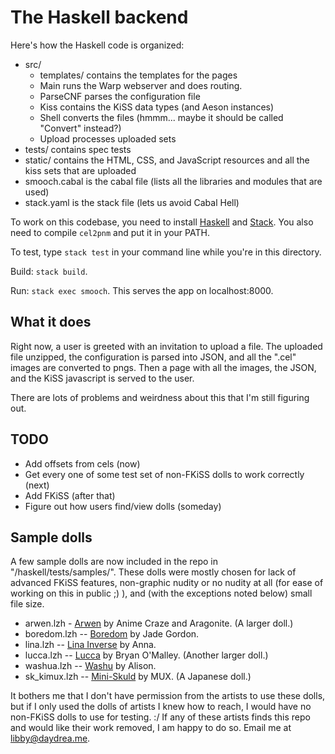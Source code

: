 # The Haskell backend

Here's how the Haskell code is organized:

  * src/
    * templates/ contains the templates for the pages
    * Main runs the Warp webserver and does routing.
    * ParseCNF parses the configuration file
    * Kiss contains the KiSS data types (and Aeson instances)
    * Shell converts the files (hmmm... maybe it should be called "Convert" instead?)
    * Upload processes uploaded sets
  * tests/ contains spec tests
  * static/ contains the HTML, CSS, and JavaScript resources and all the kiss sets that are uploaded
  * smooch.cabal is the cabal file (lists all the libraries and modules that are used)
  * stack.yaml is the stack file (lets us avoid Cabal Hell)

To work on this codebase, you need to install [Haskell](https://www.haskell.org/downloads)
and [Stack](https://github.com/commercialhaskell/stack/wiki/Downloads). You also need to compile `cel2pnm` and put it in your PATH.

To test, type `stack test` in your command line while you're in this directory.

Build: `stack build`.

Run: `stack exec smooch`. This serves the app on localhost:8000.

## What it does

Right now, a user is greeted with an invitation to upload a file. The uploaded file unzipped, the configuration is parsed into JSON, and all the ".cel" images are converted to pngs. Then a page with all the images, the JSON, and the KiSS javascript is served to the user.

There are lots of problems and weirdness about this that I'm still figuring out.

## TODO

  * Add offsets from cels (now)
  * Get every one of some test set of non-FKiSS dolls to work correctly (next)
  * Add FKiSS (after that)
  * Figure out how users find/view dolls (someday)

## Sample dolls

A few sample dolls are now included in the repo in
"/haskell/tests/samples/". These dolls were mostly chosen for lack of
advanced FKiSS features, non-graphic nudity or no nudity at all (for
ease of working on this in public ;) ), and (with the exceptions noted
below) small file size.

  * arwen.lzh - [Arwen](http://otakuworld.com/kiss/dolls/pages/a/arwen.htm) by
    Anime Craze and Aragonite. (A larger doll.)
  * boredom.lzh --
    [Boredom](http://otakuworld.com/kiss/dolls/pages/b/boredom.htm) by
    Jade Gordon.
  * lina.lzh -- [Lina
    Inverse](http://otakuworld.com/kiss/dolls/pages/l/lina.htm) by
    Anna.
  * lucca.lzh -- [Lucca](http://otakuworld.com/kiss/dolls/pages/l/lucca1r.htm)
    by Bryan O'Malley. (Another larger doll.)
  * washua.lzh -- [Washu](http://otakuworld.com/kiss/dolls/pages/w/washua.htm)
    by Alison.
  * sk_kimux.lzh -- [Mini-Skuld](http://otakuworld.com/kiss/dolls/pages/s/sk_kimux.htm)
    by MUX. (A Japanese doll.)

It bothers me that I don't have permission from the artists to use
these dolls, but if I only used the dolls of artists I knew how to
reach, I would have no non-FKiSS dolls to use for testing. :/ If any
of these artists finds this repo and would like their work removed, I
am happy to do so. Email me at libby@daydrea.me.